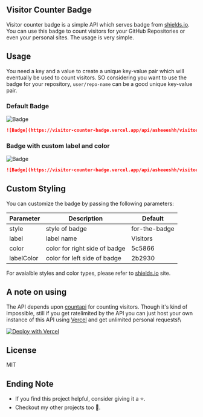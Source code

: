 ## Visitor Counter Badge 
Visitor counter badge is a simple API which serves badge from [shields.io](https://shields.io/). You can use this badge to count visitors for your GitHub Repositories or even your personal sites. The usage is very simple.

## Usage
You need a key and a value to create a unique key-value pair which will eventually be used to count visitors. SO considering you want to use the badge for your repository, `user/repo-name` can be a good unique key-value pair.

### Default Badge
![Badge](https://visitor-counter-badge.vercel.app/api/asheeeshh/visitor-counter-badge/)
```markdown
![Badge](https://visitor-counter-badge.vercel.app/api/asheeeshh/visitor-counter-badge/)
```
### Badge with custom label and color
![Badge](https://visitor-counter-badge.vercel.app/api/asheeeshh/visitor-counter-badge?label=Hits&color=fc7695&labelColor=95abdb)
```markdown
![Badge](https://visitor-counter-badge.vercel.app/api/asheeeshh/visitor-counter-badge?label=Hits&color=fc7695&labelColor=95abdb)
```

## Custom Styling
You can customize the badge by passing the following parameters:

| Parameter        | Description                   | Default       | 
| ---------------- | ----------------------------- | ------------- | 
| style            | style of badge                | for-the-badge |
| label            | label name                    | Visitors      | 
| color            | color for right side of badge | 5c5866        |
| labelColor       | color for left side of badge  | 2b2930        |

For avaialble styles and color types, please refer to [shields.io](https://shields.io/) site.

## A note on using
The API depends upon [countapi](https://countapi.xyz/) for counting visitors. Though it's kind of impossible, still if you get ratelimited by the API you can just host your own instance of this API using [Vercel](https://vercel.app/) and get unlimited personal requests!\

[![Deploy with Vercel](https://vercel.com/button)](https://vercel.com/new/clone?repository-url=https%3A%2F%2Fgithub.com%2Fasheeeshh%2Fvisitor-counter-badge)

## License
MIT

## Ending Note
- If you find this project helpful, consider giving it a ⭐.
- Checkout my other projects too 💜.

